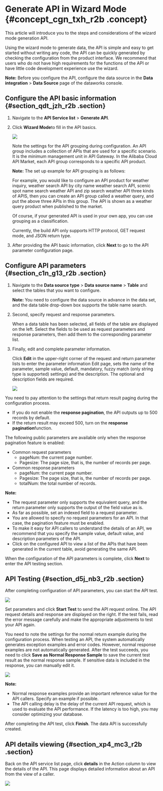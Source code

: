 # Generate API in Wizard Mode {#concept_cgn_txh_r2b .concept}

This article will introduce you to the steps and considerations of the wizard mode generation API.

Using the wizard mode to generate data, the API is simple and easy to get started without writing any code, the API can be quickly generated by checking the configuration from the product interface. We recommend that users who do not have high requirements for the functions of the API or have little code development experience use the wizard.

**Note:** Before you configure the API, configure the data source in the **Data integration** \> **Data Source** page of the dataworks console.

## Configure the API basic information {#section_qdt_jzh_r2b .section}

1.  Navigate to the **API Service list** \> **Generate API**.
2.  Click **Wizard Mode**to fill in the API basics.

    ![](http://static-aliyun-doc.oss-cn-hangzhou.aliyuncs.com/assets/img/16407/15368068848791_en-US.png)

    Note the settings for the API grouping during configuration. An API group includes a collection of APIs that are used for a specific scenario. It is the minimum management unit in API Gateway. In the Alibaba Cloud API Market, each API group corresponds to a specific API product.

    **Note:** The set up example for API grouping is as follows:

    For example, you would like to configure an API product for weather inquiry, weather search API by city name weather search API, scenic spot name search weather API and zip search weather API three kinds of APIS, then you can create an API group called a weather query, and put the above three APIs in this group. The API is shown as a weather query product when published to the market.

    Of course, if your generated API is used in your own app, you can use grouping as a classification.

    Currently, the build API only supports HTTP protocol, GET request mode, and JSON return type.

3.  After providing the API basic information, click **Next** to go to the API parameter configuration page.

## Configure API parameters {#section_c1n_g13_r2b .section}

1.  Navigate to the **Data source type** \> **Data source name** \> **Table** and select the tables that you want to configure.

    **Note:** You need to configure the data source in advance in the data set, and the data table drop-down box supports the table name search.

2.  Second, specify request and response parameters.

    When a data table has been selected, all fields of the table are displayed on the left. Select the fields to be used as request parameters and response parameters, then add them to the corresponding parameter list.

3.  Finally, edit and complete parameter information.

    Click **Edit** in the upper-right corner of the request and return parameter lists to enter the parameter information Edit page, sets the name of the parameter, sample value, default, mandatory, fuzzy match \(only string type is supported\) settings\) and the description. The optional and description fields are required.

    ![](http://static-aliyun-doc.oss-cn-hangzhou.aliyuncs.com/assets/img/16407/15368068848794_en-US.png)


You need to pay attention to the settings that return result paging during the configuration process.

-   If you do not enable the **response pagination**, the API outputs up to 500 records by default.
-   If the return result may exceed 500, turn on the **response pagination**function.

The following public parameters are available only when the response pagination feature is enabled:

-   Common request parameters
    -   pageNum: the current page number.
    -   Pagesize: The page size, that is, the number of records per page.
-   Common response parameters
    -   pageNum: the current page number.
    -   Pagesize: The page size, that is, the number of records per page.
    -   totalNum: the total number of records.

**Note:** 

-   The request parameter only supports the equivalent query, and the return parameter only supports the output of the field value as is.
-   As far as possible, set an indexed field to a request parameter.
-   You are allowed to specify no request parameters for an API. In that case, the pagination feature must be enabled.
-   To make it easy for API callers to understand the details of an API, we recommend that you specify the sample value, default value, and description parameters of the API.
-   Click on the configured API to view a list of the APIs that have been generated in the current table, avoid generating the same API.

When the configuration of the API parameters is complete, click **Next** to enter the API testing section.

## API Testing {#section_d5j_nb3_r2b .section}

After completing configuration of API parameters, you can start the API test.

![](http://static-aliyun-doc.oss-cn-hangzhou.aliyuncs.com/assets/img/16407/15368068848797_en-US.png)

Set parameters and click **Start Test** to send the API request online. The API request details and response are displayed on the right. If the test fails, read the error message carefully and make the appropriate adjustments to test your API again.

You need to note the settings for the normal return example during the configuration process. When testing an API, the system automatically generates exception examples and error codes. However, normal response examples are not automatically generated. After the test succeeds, you need to click **Save as Normal Response Sample** to save the current test result as the normal response sample. If sensitive data is included in the response, you can manually edit it.

![](http://static-aliyun-doc.oss-cn-hangzhou.aliyuncs.com/assets/img/16407/15368068848799_en-US.png)

**Note:** 

-   Normal response examples provide an important reference value for the API callers. Specify an example if possible.
-   The API calling delay is the delay of the current API request, which is used to evaluate the API performance. If the latency is too high, you may consider optimizing your database.

After completing the API test, click **Finish**. The data API is successfully created.

## API details viewing {#section_xp4_mc3_r2b .section}

Back on the API service list page, click **details** in the Action column to view the details of the API. This page displays detailed information about an API from the view of a caller.

![](http://static-aliyun-doc.oss-cn-hangzhou.aliyuncs.com/assets/img/16407/15368068858800_en-US.png)

